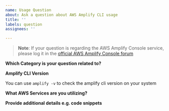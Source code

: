 ```yaml
---
name: Usage Question
about: Ask a question about AWS Amplify CLI usage
title: ''
labels: question
assignees: ''

---
```

>**Note**: If your question is regarding the AWS Amplify Console service, please log it in the 
[official AWS Amplify Console forum](https://forums.aws.amazon.com/forum.jspa?forumID=314&start=0)

**Which Category is your question related to?**



**Amplify CLI Version** 

You can use `amplify -v` to check the amplify cli version on your system



**What AWS Services are you utilizing?**



**Provide additional details e.g. code snippets**
